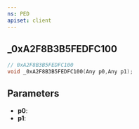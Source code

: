 ```yaml
---
ns: PED
apiset: client
---
```

## _0xA2F8B3B5FEDFC100

```c
// 0xA2F8B3B5FEDFC100
void _0xA2F8B3B5FEDFC100(Any p0,Any p1);
```


## Parameters
* **p0**:
* **p1**:



